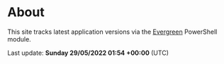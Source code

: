 # About

This site tracks latest application versions via the [Evergreen](https://stealthpuppy.com/evergreen/) PowerShell module.

Last update: **Sunday 29/05/2022 01:54 +00:00** (UTC)